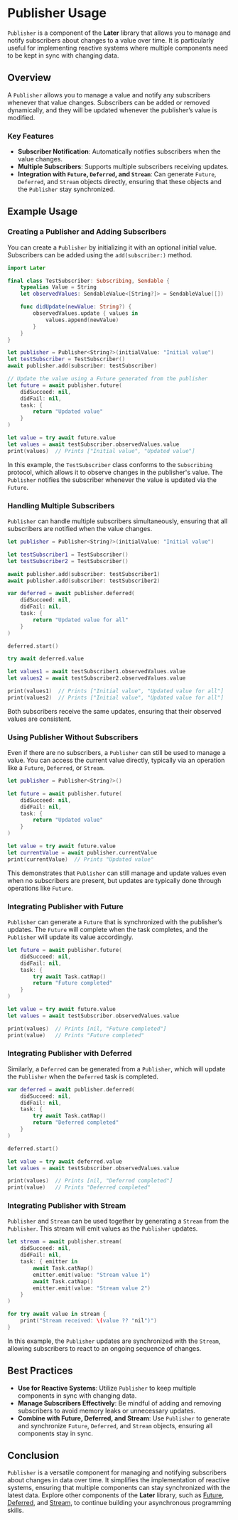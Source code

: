 
# Publisher Usage

`Publisher` is a component of the **Later** library that allows you to manage and notify subscribers about changes to a value over time. It is particularly useful for implementing reactive systems where multiple components need to be kept in sync with changing data.

## Overview

A `Publisher` allows you to manage a value and notify any subscribers whenever that value changes. Subscribers can be added or removed dynamically, and they will be updated whenever the publisher’s value is modified.

### Key Features

- **Subscriber Notification**: Automatically notifies subscribers when the value changes.
- **Multiple Subscribers**: Supports multiple subscribers receiving updates.
- **Integration with `Future`, `Deferred`, and `Stream`**: Can generate `Future`, `Deferred`, and `Stream` objects directly, ensuring that these objects and the `Publisher` stay synchronized.

## Example Usage

### Creating a Publisher and Adding Subscribers

You can create a `Publisher` by initializing it with an optional initial value. Subscribers can be added using the `add(subscriber:)` method.

```swift
import Later

final class TestSubscriber: Subscribing, Sendable {
    typealias Value = String
    let observedValues: SendableValue<[String?]> = SendableValue([])

    func didUpdate(newValue: String?) {
        observedValues.update { values in
            values.append(newValue)
        }
    }
}

let publisher = Publisher<String?>(initialValue: "Initial value")
let testSubscriber = TestSubscriber()
await publisher.add(subscriber: testSubscriber)

// Update the value using a Future generated from the publisher
let future = await publisher.future(
    didSucceed: nil,
    didFail: nil,
    task: {
        return "Updated value"
    }
)

let value = try await future.value
let values = await testSubscriber.observedValues.value
print(values)  // Prints ["Initial value", "Updated value"]
```

In this example, the `TestSubscriber` class conforms to the `Subscribing` protocol, which allows it to observe changes in the publisher's value. The `Publisher` notifies the subscriber whenever the value is updated via the `Future`.

### Handling Multiple Subscribers

`Publisher` can handle multiple subscribers simultaneously, ensuring that all subscribers are notified when the value changes.

```swift
let publisher = Publisher<String?>(initialValue: "Initial value")

let testSubscriber1 = TestSubscriber()
let testSubscriber2 = TestSubscriber()

await publisher.add(subscriber: testSubscriber1)
await publisher.add(subscriber: testSubscriber2)

var deferred = await publisher.deferred(
    didSucceed: nil,
    didFail: nil,
    task: {
        return "Updated value for all"
    }
)

deferred.start()

try await deferred.value

let values1 = await testSubscriber1.observedValues.value
let values2 = await testSubscriber2.observedValues.value

print(values1)  // Prints ["Initial value", "Updated value for all"]
print(values2)  // Prints ["Initial value", "Updated value for all"]
```

Both subscribers receive the same updates, ensuring that their observed values are consistent.

### Using Publisher Without Subscribers

Even if there are no subscribers, a `Publisher` can still be used to manage a value. You can access the current value directly, typically via an operation like a `Future`, `Deferred`, or `Stream`.

```swift
let publisher = Publisher<String?>()

let future = await publisher.future(
    didSucceed: nil,
    didFail: nil,
    task: {
        return "Updated value"
    }
)

let value = try await future.value
let currentValue = await publisher.currentValue
print(currentValue)  // Prints "Updated value"
```

This demonstrates that `Publisher` can still manage and update values even when no subscribers are present, but updates are typically done through operations like `Future`.

### Integrating Publisher with Future

`Publisher` can generate a `Future` that is synchronized with the publisher’s updates. The `Future` will complete when the task completes, and the `Publisher` will update its value accordingly.

```swift
let future = await publisher.future(
    didSucceed: nil,
    didFail: nil,
    task: {
        try await Task.catNap()
        return "Future completed"
    }
)

let value = try await future.value
let values = await testSubscriber.observedValues.value

print(values)  // Prints [nil, "Future completed"]
print(value)   // Prints "Future completed"
```

### Integrating Publisher with Deferred

Similarly, a `Deferred` can be generated from a `Publisher`, which will update the `Publisher` when the `Deferred` task is completed.

```swift
var deferred = await publisher.deferred(
    didSucceed: nil,
    didFail: nil,
    task: {
        try await Task.catNap()
        return "Deferred completed"
    }
)

deferred.start()

let value = try await deferred.value
let values = await testSubscriber.observedValues.value

print(values)  // Prints [nil, "Deferred completed"]
print(value)   // Prints "Deferred completed"
```

### Integrating Publisher with Stream

`Publisher` and `Stream` can be used together by generating a `Stream` from the `Publisher`. This stream will emit values as the `Publisher` updates.

```swift
let stream = await publisher.stream(
    didSucceed: nil,
    didFail: nil,
    task: { emitter in
        await Task.catNap()
        emitter.emit(value: "Stream value 1")
        await Task.catNap()
        emitter.emit(value: "Stream value 2")
    }
)

for try await value in stream {
    print("Stream received: \(value ?? "nil")")
}
```

In this example, the `Publisher` updates are synchronized with the `Stream`, allowing subscribers to react to an ongoing sequence of changes.

## Best Practices

- **Use for Reactive Systems**: Utilize `Publisher` to keep multiple components in sync with changing data.
- **Manage Subscribers Effectively**: Be mindful of adding and removing subscribers to avoid memory leaks or unnecessary updates.
- **Combine with Future, Deferred, and Stream**: Use `Publisher` to generate and synchronize `Future`, `Deferred`, and `Stream` objects, ensuring all components stay in sync.

## Conclusion

`Publisher` is a versatile component for managing and notifying subscribers about changes in data over time. It simplifies the implementation of reactive systems, ensuring that multiple components can stay synchronized with the latest data. Explore other components of the **Later** library, such as [Future](usage-future.md), [Deferred](usage-deferred.md), and [Stream](usage-stream.md), to continue building your asynchronous programming skills.
